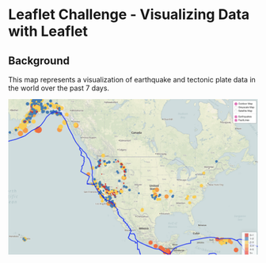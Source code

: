 # Leaflet Challenge - Visualizing Data with Leaflet

## Background

This map represents a visualization of earthquake and tectonic plate data in the world over the past 7 days. 


![2-BasicMap](picture/map.png)

